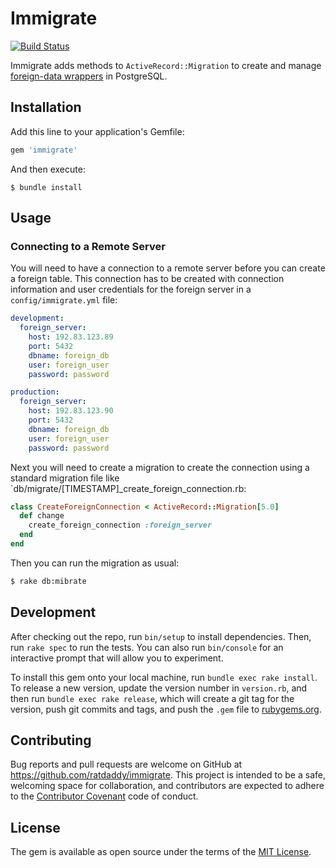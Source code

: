 # Immigrate

[![Build Status](https://travis-ci.org/ratdaddy/immigrate.svg?branch=master)](https://travis-ci.org/ratdaddy/immigrate)

Immigrate adds methods to `ActiveRecord::Migration` to create and manage [foreign-data wrappers](http://www.postgresql.org/docs/current/static/postgres-fdw.html) in PostgreSQL.

## Installation

Add this line to your application's Gemfile:

```ruby
gem 'immigrate'
```

And then execute:

    $ bundle install

## Usage

### Connecting to a Remote Server

You will need to have a connection to a remote server before you can create a foreign table. This connection has to be created with connection information and user credentials for the foreign server in a `config/immigrate.yml` file:

```yaml
development:
  foreign_server:
    host: 192.83.123.89
    port: 5432
    dbname: foreign_db
    user: foreign_user
    password: password

production:
  foreign_server:
    host: 192.83.123.90
    port: 5432
    dbname: foreign_db
    user: foreign_user
    password: password
```

Next you will need to create a migration to create the connection using a standard migration file like `db/migrate/[TIMESTAMP]_create_foreign_connection.rb:

```ruby
class CreateForeignConnection < ActiveRecord::Migration[5.0]
  def change
    create_foreign_connection :foreign_server
  end
end
```

Then you can run the migration as usual:

```sh
$ rake db:mibrate
```

## Development

After checking out the repo, run `bin/setup` to install dependencies. Then, run `rake spec` to run the tests. You can also run `bin/console` for an interactive prompt that will allow you to experiment.

To install this gem onto your local machine, run `bundle exec rake install`. To release a new version, update the version number in `version.rb`, and then run `bundle exec rake release`, which will create a git tag for the version, push git commits and tags, and push the `.gem` file to [rubygems.org](https://rubygems.org).

## Contributing

Bug reports and pull requests are welcome on GitHub at https://github.com/ratdaddy/immigrate. This project is intended to be a safe, welcoming space for collaboration, and contributors are expected to adhere to the [Contributor Covenant](http://contributor-covenant.org) code of conduct.

## License

The gem is available as open source under the terms of the [MIT License](http://opensource.org/licenses/MIT).

